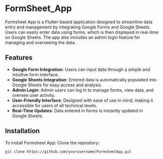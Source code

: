 # FormSheet_App

Formsheet App is a Flutter-based application designed to streamline data entry and management by integrating Google Forms and Google Sheets. Users can easily enter data using forms, which is then displayed in real-time on Google Sheets. The app also includes an admin login feature for managing and overseeing the data.

## Features

- **Google Form Integration**: Users can input data through a simple and intuitive form interface.
- **Google Sheets Integration**: Entered data is automatically populated into Google Sheets for easy access and analysis.
- **Admin Login**: Admin users can log in to manage forms, view data, and oversee user activity.
- **User-Friendly Interface**: Designed with ease of use in mind, making it accessible for users of all technical levels.
- **Real-Time Updates**: Data entered in forms is instantly updated in Google Sheets.

## Installation

To install Formsheet App:
Clone the repository:

   ```bash
   git clone https://github.com/yourusername/FormsheetApp.git
